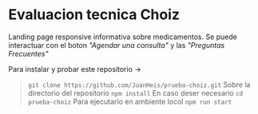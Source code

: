 # Evaluacion tecnica Choiz

Landing page responsive informativa sobre medicamentos. Se puede interactuar con el boton *"Agendar una consulta"* y las *"Preguntas Frecuentes"*

Para instalar y probar este repositorio ->

> `git clone https://github.com/JuanHeis/prueba-choiz.git`
> Sobre la directorio del repositorio `npm install`
> En caso deser necesario `cd prueba-choiz`
> Para ejecutarlo en ambiente locol `npm run start`

